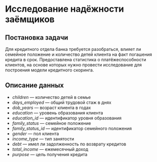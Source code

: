 # Исследование надёжности заёмщиков

## Постановка задачи
Для кредитного отдела банка требуется разобраться, влияет ли семейное положение и количество детей клиента на факт погашения кредита в срок. Предоставлена статистика о платёжеспособности клиентов, на основе которых нужно провести исследование для построения модели кредитного скоринга.

## Описание данных
* *children* — количество детей в семье
* *days_employed* — общий трудовой стаж в днях
* *dob_years* — возраст клиента в годах
* *education* — уровень образования клиента
* *education_id* — идентификатор уровня образования
* *family_status* — семейное положение
* *family_status_id* — идентификатор семейного положения
* *gender* — пол клиента
* *income_type* — тип занятости
* *debt* — имел ли задолженность по возврату кредитов
* *total_income* — ежемесячный доход
* *purpose* — цель получения кредита
